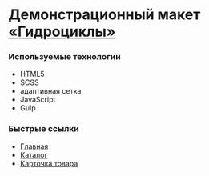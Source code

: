 ﻿# Демонстрационный макет [«Гидроциклы»](https://nlv-nki.github.io/gidro/public/)

### Используемые технологии

- HTML5
- SCSS
- адаптивная сетка
- JavaScript
- Gulp

### Быстрые ссылки

* [Главная](https://nlv-nki.github.io/motoshop/public/index.html)
* [Каталог](https://nlv-nki.github.io/motoshop/public/catalog.html)
* [Карточка товара](https://nlv-nki.github.io/motoshop/public/product.html)
